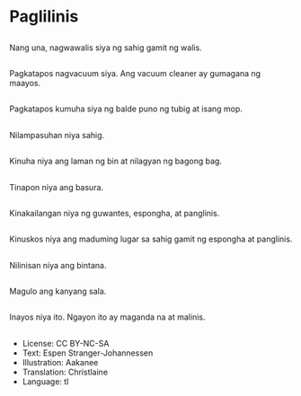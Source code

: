 # Paglilinis

##
Nang una, nagwawalis siya ng sahig gamit ng walis.

##
Pagkatapos nagvacuum siya. Ang vacuum cleaner ay gumagana ng maayos.

##
Pagkatapos kumuha siya ng balde puno ng tubig at isang mop.

##
Nilampasuhan niya sahig.

##
Kinuha niya ang laman ng bin at nilagyan ng bagong bag.

##
Tinapon niya ang basura.

##
Kinakailangan niya ng guwantes, espongha, at panglinis.

##
Kinuskos niya ang maduming lugar sa sahig gamit ng espongha at panglinis.

##
Nilinisan niya ang bintana.

##
Magulo ang kanyang sala.

##
Inayos niya ito. Ngayon ito ay maganda na at malinis.

##
* License: CC BY-NC-SA
* Text: Espen Stranger-Johannessen
* Illustration: Aakanee
* Translation: Christlaine
* Language: tl
